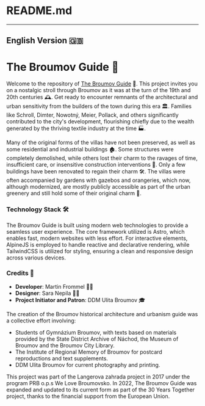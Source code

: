 # README.md

---

## English Version 🇬🇧

# The Broumov Guide 🚶

Welcome to the repository of [The Broumov Guide](https://pruvodcebroumovem.cz) 🎉. This project invites you on a nostalgic stroll through Broumov as it was at the turn of the 19th and 20th centuries 🕰️. Get ready to encounter remnants of the architectural and urban sensitivity from the builders of the town during this era 🏛️. Families like Schroll, Dimter, Nowotný, Meier, Pollack, and others significantly contributed to the city's development, flourishing chiefly due to the wealth generated by the thriving textile industry at the time 🏭.

Many of the original forms of the villas have not been preserved, as well as some residential and industrial buildings 🏚️. Some structures were completely demolished, while others lost their charm to the ravages of time, insufficient care, or insensitive construction interventions 🚧. Only a few buildings have been renovated to regain their charm 🛠️. The villas were often accompanied by gardens with gazebos and orangeries, which now, although modernized, are mostly publicly accessible as part of the urban greenery and still hold some of their original charm 🌳.

### Technology Stack 🛠️

The Broumov Guide is built using modern web technologies to provide a seamless user experience. The core framework utilized is Astro, which enables fast, modern websites with less effort. For interactive elements, AlpineJS is employed to handle reactive and declarative rendering, while TailwindCSS is utilized for styling, ensuring a clean and responsive design across various devices.

### Credits 🙏

- **Developer**: Martin Frommel 👨‍💻
- **Designer**: Sara Nepila 👩‍🎨
- **Project Initiator and Patron**: DDM Ulita Broumov 🎓

The creation of the Broumov historical architecture and urbanism guide was a collective effort involving:
- Students of Gymnázium Broumov, with texts based on materials provided by the State District Archive of Náchod, the Museum of Broumov and the Broumov City Library.
- The Institute of Regional Memory of Broumov for postcard reproductions and text supplements.
- DDM Ulita Broumov for current photography and printing.

This project was part of the Langerova zahrada project in 2017 under the program PRB o.p.s We Love Broumovsko. In 2022, The Broumov Guide was expanded and updated to its current form as part of the 30 Years Together project, thanks to the financial support from the European Union.

